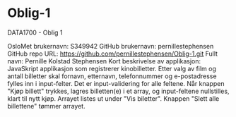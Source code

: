 # Oblig-1
DATA1700 - Oblig 1

OsloMet brukernavn: S349942
GitHub brukernavn: pernillestephensen
GitHub repo URL: https://github.com/pernillestephensen/Oblig-1.git
Fullt navn: Pernille Kolstad Stephensen
Kort beskrivelse av applikasjon: JavaSkript applikasjon som registrerer kinobilletter. Etter valg av film og antall billetter skal fornavn, etternavn, telefonnummer og e-postadresse fylles inn i input-felter. Det er input-validering for alle feltene.  Når knappen "Kjøp billett" trykkes, lagres billetten(e) i et array, og input-feltene nullstilles, klart til nytt kjøp. Arrayet listes ut under "Vis biletter". Knappen "Slett alle billettene" tømmer arrayet. 
